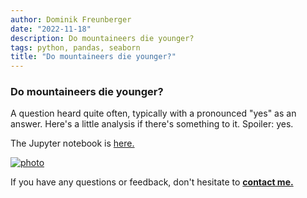 ```yaml
---
author: Dominik Freunberger
date: "2022-11-18"
description: Do mountaineers die younger?
tags: python, pandas, seaborn
title: "Do mountaineers die younger?"
---
```


### Do mountaineers die younger?

A question heard quite often, typically with a pronounced "yes" as an answer. Here's a little analysis if there's something to it. Spoiler: yes.

The Jupyter notebook is [here.](https://github.com/dmnkfr/mountaineers/blob/main/mountaineers_wiki.ipynb)

[![photo](/projects/images/mountaineers.png)](https://github.com/dmnkfr/mountaineers/)

If you have any questions or feedback, don't hesitate to [__contact me.__](https://dmnkfr.netlify.app/)